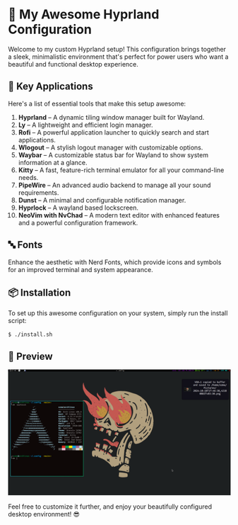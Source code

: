 # 🌟 My Awesome Hyprland Configuration

Welcome to my custom Hyprland setup! This configuration brings together a sleek, minimalistic environment that's perfect for power users who want a beautiful and functional desktop experience.

## 🚀 Key Applications

Here's a list of essential tools that make this setup awesome:

1. **Hyprland** – A dynamic tiling window manager built for Wayland.
2. **Ly** – A lightweight and efficient login manager.
3. **Rofi** – A powerful application launcher to quickly search and start applications.
4. **Wlogout** – A stylish logout manager with customizable options.
5. **Waybar** – A customizable status bar for Wayland to show system information at a glance.
6. **Kitty** – A fast, feature-rich terminal emulator for all your command-line needs.
7. **PipeWire** – An advanced audio backend to manage all your sound requirements.
8. **Dunst** – A minimal and configurable notification manager.
9. **Hyprlock** – A wayland based lockscreen.
10. **NeoVim with NvChad** – A modern text editor with enhanced features and a powerful configuration framework.

## 🔤 Fonts

Enhance the aesthetic with Nerd Fonts, which provide icons and symbols for an improved terminal and system appearance.

## 📦 Installation

To set up this awesome configuration on your system, simply run the install script:

```console
$ ./install.sh
```

## 🌈 Preview

![sample image](/assets/sample.png)

Feel free to customize it further, and enjoy your beautifully configured desktop environment! 😎
